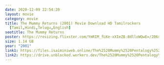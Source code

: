 ```yaml
---
date: 2020-12-09 22:54:20
layout: movie
category: movie
title: The Mummy Returns (2001) Movie Download HD Tamilrockers
  [Tamil,Hindi,Telugu,English]
seotitle: The Mummy Returns
poster: https://resizing.flixster.com/YmRIM_fLKe-xXIeZB-8dlloWQwE=/206x305/v2/https://flxt.tmsimg.com/assets/p27207_p_v10_ah.jpg
size: 1.14 GB
year: "2001"
link1: https://files.isaiminiweb.online/The%2520Mummy%2520Pentalogy%2520(1998%2520to%25202008)/The%2520Mummy%2520Returns%2520(2001)%5B720p%2520-%2520BDRip%2520-%2520%5BTamil%2520%2B%2520Telugu%2520%2B%2520Hindi%2520%2B%2520Eng%5D.mkv?rootId=0AN9zhQ1hps-9Uk9PVA
link2: https://drive.unblocked.workers.dev/The%2520Mummy%2520Pentalogy%2520(1998%2520to%25202008)/The%2520Mummy%2520Returns%2520(2001)%5B720p%2520-%2520BDRip%2520-%2520%5BTamil%2520%2B%2520Telugu%2520%2B%2520Hindi%2520%2B%2520Eng%5D.mkv?rootId=0AN9zhQ1hps-9Uk9PVA
---
```

